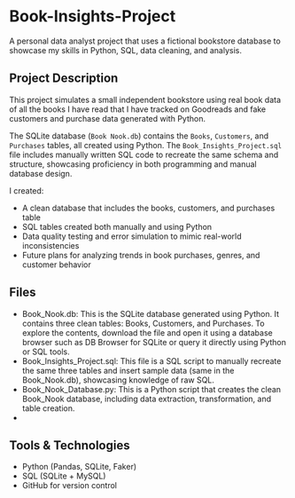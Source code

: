 # Book-Insights-Project

A personal data analyst project that uses a fictional bookstore database to showcase my skills in Python, SQL, data cleaning, and analysis.

## Project Description

This project simulates a small independent bookstore using real book data of all the books I have read that I have tracked on Goodreads and fake customers and purchase data generated with Python.

The SQLite database (`Book Nook.db`) contains the `Books`, `Customers`, and `Purchases` tables, all created using Python. The `Book_Insights_Project.sql` file includes manually written SQL code to recreate the same schema and structure, showcasing proficiency in both programming and manual database design.

I created:

- A clean database that includes the books, customers, and purchases table
- SQL tables created both manually and using Python
- Data quality testing and error simulation to mimic real-world inconsistencies
- Future plans for analyzing trends in book purchases, genres, and customer behavior

## Files 

- Book_Nook.db: This is the SQLite database generated using Python. It contains three clean tables: Books, Customers, and Purchases. To explore the contents, download the file and open it using a database browser such as DB Browser for SQLite or query it directly using Python or SQL tools.
- Book_Insights_Project.sql: This file is a SQL script to manually recreate the same three tables and insert sample data (same in the Book_Nook.db), showcasing knowledge of raw SQL.
- Book_Nook_Database.py: This is a Python script that creates the clean Book_Nook database, including data extraction, transformation, and table creation.
- 

## Tools & Technologies

- Python (Pandas, SQLite, Faker)
- SQL (SQLite + MySQL)
- GitHub for version control
